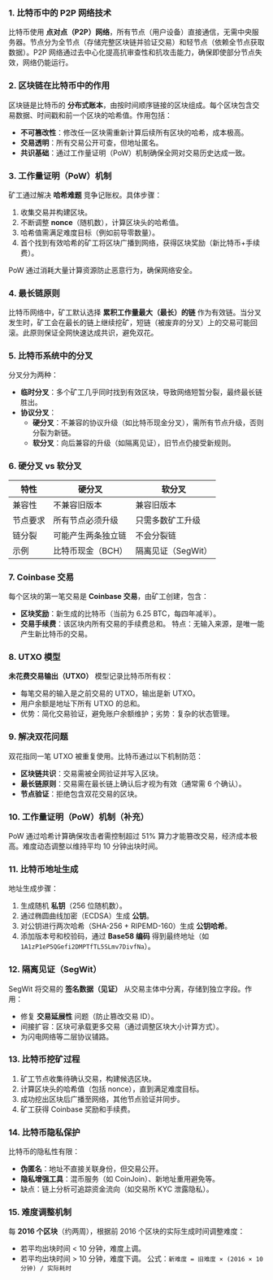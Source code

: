 ### 1. **比特币中的 P2P 网络技术**
比特币使用 **点对点（P2P）网络**，所有节点（用户设备）直接通信，无需中央服务器。节点分为全节点（存储完整区块链并验证交易）和轻节点（依赖全节点获取数据）。P2P 网络通过去中心化提高抗审查性和抗攻击能力，确保即使部分节点失效，网络仍能运行。


### 2. **区块链在比特币中的作用**
区块链是比特币的 **分布式账本**，由按时间顺序链接的区块组成。每个区块包含交易数据、时间戳和前一个区块的哈希值。作用包括：
- **不可篡改性**：修改任一区块需重新计算后续所有区块的哈希，成本极高。
- **交易透明**：所有交易公开可查，但地址匿名。
- **共识基础**：通过工作量证明（PoW）机制确保全网对交易历史达成一致。



### 3. **工作量证明（PoW）机制**
矿工通过解决 **哈希难题** 竞争记账权。具体步骤：
1. 收集交易并构建区块。
2. 不断调整 **nonce**（随机数），计算区块头的哈希值。
3. 哈希值需满足难度目标（例如前导零数量）。
4. 首个找到有效哈希的矿工将区块广播到网络，获得区块奖励（新比特币+手续费）。

PoW 通过消耗大量计算资源防止恶意行为，确保网络安全。



### 4. **最长链原则**
比特币网络中，矿工默认选择 **累积工作量最大（最长）的链** 作为有效链。当分叉发生时，矿工会在最长的链上继续挖矿，短链（被废弃的分叉）上的交易可能回滚。此原则保证全网快速达成共识，避免双花。



### 5. **比特币系统中的分叉**
分叉分为两种：
- **临时分叉**：多个矿工几乎同时找到有效区块，导致网络短暂分裂，最终最长链胜出。
- **协议分叉**：
  - **硬分叉**：不兼容的协议升级（如比特币现金分叉），需所有节点升级，否则分裂为新链。
  - **软分叉**：向后兼容的升级（如隔离见证），旧节点仍接受新规则。



### 6. **硬分叉 vs 软分叉**
| **特性**       | **硬分叉**               | **软分叉**               |
|----------------|--------------------------|--------------------------|
| 兼容性         | 不兼容旧版本             | 兼容旧版本               |
| 节点要求       | 所有节点必须升级         | 只需多数矿工升级         |
| 链分裂         | 可能产生两条独立链       | 不会分裂链               |
| 示例           | 比特币现金（BCH）       | 隔离见证（SegWit）       |



### 7. **Coinbase 交易**
每个区块的第一笔交易是 **Coinbase 交易**，由矿工创建，包含：
- **区块奖励**：新生成的比特币（当前为 6.25 BTC，每四年减半）。
- **交易手续费**：该区块内所有交易的手续费总和。
特点：无输入来源，是唯一能产生新比特币的交易。



### 8. **UTXO 模型**
**未花费交易输出（UTXO）** 模型记录比特币所有权：
- 每笔交易的输入是之前交易的 UTXO，输出是新 UTXO。
- 用户余额是地址下所有 UTXO 的总和。
- 优势：简化交易验证，避免账户余额维护；劣势：复杂的状态管理。



### 9. **解决双花问题**
双花指同一笔 UTXO 被重复使用。比特币通过以下机制防范：
- **区块链共识**：交易需被全网验证并写入区块。
- **最长链原则**：交易需在最长链上确认后才视为有效（通常需 6 个确认）。
- **节点验证**：拒绝包含双花交易的区块。



### 10. **工作量证明（PoW）机制（补充）**
PoW 通过哈希计算确保攻击者需控制超过 51% 算力才能篡改交易，经济成本极高。难度动态调整以维持平均 10 分钟出块时间。



### 11. **比特币地址生成**
地址生成步骤：
1. 生成随机 **私钥**（256 位随机数）。
2. 通过椭圆曲线加密（ECDSA）生成 **公钥**。
3. 对公钥进行两次哈希（SHA-256 + RIPEMD-160）生成 **公钥哈希**。
4. 添加版本号和校验码，通过 **Base58 编码** 得到最终地址（如 `1A1zP1eP5QGefi2DMPTfTL5SLmv7DivfNa`）。



### 12. **隔离见证（SegWit）**
SegWit 将交易的 **签名数据（见证）** 从交易主体中分离，存储到独立字段。作用：
- 修复 **交易延展性** 问题（防止篡改交易 ID）。
- 间接扩容：区块可承载更多交易（通过调整区块大小计算方式）。
- 为闪电网络等二层协议铺路。



### 13. **比特币挖矿过程**
1. 矿工节点收集待确认交易，构建候选区块。
2. 计算区块头的哈希值（包括 nonce），直到满足难度目标。
3. 成功挖出区块后广播至网络，其他节点验证并同步。
4. 矿工获得 Coinbase 奖励和手续费。



### 14. **比特币隐私保护**
比特币的隐私性有限：
- **伪匿名**：地址不直接关联身份，但交易公开。
- **隐私增强工具**：混币服务（如 CoinJoin）、新地址重用避免等。
- 缺点：链上分析可追踪资金流向（如交易所 KYC 泄露隐私）。



### 15. **难度调整机制**
每 **2016 个区块**（约两周），根据前 2016 个区块的实际生成时间调整难度：
- 若平均出块时间 < 10 分钟，难度上调。
- 若平均出块时间 > 10 分钟，难度下调。
公式：`新难度 = 旧难度 × (2016 × 10 分钟) / 实际耗时`
